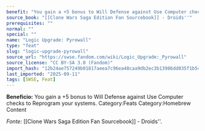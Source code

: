 ```yaml
---
benefit: "You gain a +5 bonus to Will Defense against Use Computer checks to Reprogram your systems. Category:Feats Category:Homebrew Content"
source_book: "[[Clone Wars Saga Edition Fan Sourcebook]] - Droids''"
prerequisites: ""
normal: ""
special: ""
name: "Logic Upgrade: Pyrowall"
type: "feat"
slug: "logic-upgrade-pyrowall"
source_url: "https://swse.fandom.com/wiki/Logic_Upgrade:_Pyrowall"
source_license: "CC BY-SA 3.0 (Fandom)"
import_hash: "12b24ae757249b01817aeea7c96ea48caa9db2ec3b13986dd035f1b5462600c6"
last_imported: "2025-09-11"
tags: [SWSE, Feat]
---
```

**Beneficio:** You gain a +5 bonus to Will Defense against Use Computer checks to Reprogram your systems. Category:Feats Category:Homebrew Content

*Fonte:* [[Clone Wars Saga Edition Fan Sourcebook]] - Droids''.